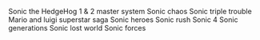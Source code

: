 Sonic the HedgeHog 1 & 2 master system
Sonic chaos
Sonic triple trouble
Mario and luigi superstar saga
Sonic heroes
Sonic rush
Sonic 4
Sonic generations
Sonic lost world
Sonic forces